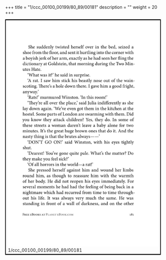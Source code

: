 +++
title = "1/ccc_00100_00199/80_89/00181"
description = ""
weight = 20
+++

<table style="border:2px solid black;max-width:800px;max-height:800px;" 
><tr><td>
<img class="center-fit-jpg"
src="/jpg_/out_jpg_1984__181.jpg">
1/ccc_00100_00199/80_89/00181
</img></td></tr></table>
